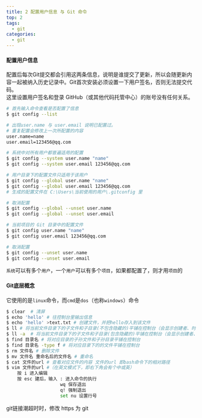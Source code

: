 ```yaml
---
title: 2 配置用户信息 与 Git 命令
top: 2
tags:
  - git
categories:
  - git
---
```


<h4>配置用户信息</h4>

配置后每次Git提交都会引用这两条信息，说明是谁提交了更新，所以会随更新内容一起被纳入历史记录中。Git首次安装必须设置一下用户签名，否则无法提交代码。<br>这里设置用户签名和登录 GitHub（或其他代码托管中心）的账号没有任何关系。

```bash
# 首先输入命令查看是否配置了信息
$ git config --list
```

```bash
# 出现user.name 与 user.email 说明已配置过。
# 重复配置会修改上一次所配置的内容
user.name=name
user.email=123456@qq.com
```

```bash
# 系统中对所有用户都普遍适用的配置
$ git config --system user.name "name"
$ git config --system user.email 123456@qq.com
```

```bash
# 用户目录下的配置文件只适用于该用户
$ git config --global user.name "name"
$ git config --global user.email 123456@qq.com
# 生成的配置文件在 C:\Users\当前使用的用户\.gitconfig 里

# 取消配置
$ git config --global --unset user.name
$ git config --global --unset user.email
```

```bash
# 当前项目的 Git 目录中的配置文件
$ git config user.name "name"
$ git config user.email 123456@qq.com

# 取消配置
$ git config --unset user.name
$ git config --unset user.email
```

`系统`可以有多个`用户`，一个`用户`可以有多个`项目`，如果都配置了，则才用`项目`的

<h4>Git底层概念</h4>

它使用的是`linux`命令，而`cmd`是`dos`（也称`windows`）命令

```bash
$ clear  # 清屏
$ echo 'hello' # 往控制台里输出信息
$ echo 'hello' >text.txt # 创建文件，并把hello存入到该文件
$ ll # 将当前文件目录下的子文件和子目录(不包含隐藏的)平铺在控制台（会显示创建者、时间）
$ ll -a  # 将当前文件目录下的子文件和子目录(包含隐藏的)平铺在控制台（会显示创建者、时间）
$ find 目录名 # 将对应目录的子孙文件和子孙目录平铺在控制台
$ find 目录名 -type f # 将对应目录下的的文件平铺在控制台
$ rm 文件名 # 删除文件
$ mv 文件名 重命名后的文件名 # 重命名
$ cat 文件的url # 查看对应文件的内容 文件的url 即bash命令下的相对路径
$ vim 文件的url #（在英文模式下，即右下角会有个中或英）
	按 i 进入编辑
	按 esc 建后，输入 : 进入命令的执行
					wq 保存退出
					q! 强制退出
					set nu 设置行号
```

git链接潮超时时，修改 https 为 git
